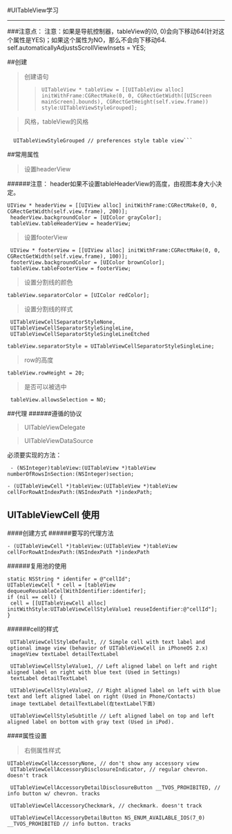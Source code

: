 #UITableView学习

---
###注意点：
    注意：如果是导航控制器，tableView的(0, 0)会向下移动64(针对这个属性是YES)；如果这个属性为NO，那么不会向下移动64. 
    self.automaticallyAdjustsScrollViewInsets = YES;

##创建
>创建语句
>>```UITableView * tableView = [[UITableView alloc] initWithFrame:CGRectMake(0, 0, CGRectGetWidth([UIScreen mainScreen].bounds), CGRectGetHeight(self.view.frame)) style:UITableViewStyleGrouped]; ```

>风格，tableView的风格
>>``` UITableViewStylePlain, // regular table view 
      UITableViewStyleGrouped // preferences style table view```


##常用属性
>设置headerView

######注意： header如果不设置tableHeaderView的高度，由视图本身大小决定。 
``` 
UIView * headerView = [[UIView alloc] initWithFrame:CGRectMake(0, 0, CGRectGetWidth(self.view.frame), 200)]; 
 headerView.backgroundColor = [UIColor grayColor];
 tableView.tableHeaderView = headerView;
```

>设置footerView

```
 UIView * footerView = [[UIView alloc] initWithFrame:CGRectMake(0, 0, CGRectGetWidth(self.view.frame), 100)];
 footerView.backgroundColor = [UIColor brownColor];
 tableView.tableFooterView = footerView;
```

>设置分割线的颜色

```
tableView.separatorColor = [UIColor redColor];
```

> 设置分割线的样式 

```
 UITableViewCellSeparatorStyleNone,
 UITableViewCellSeparatorStyleSingleLine,
 UITableViewCellSeparatorStyleSingleLineEtched
```
```
tableView.separatorStyle = UITableViewCellSeparatorStyleSingleLine;
```

>row的高度

```
tableView.rowHeight = 20;
```

>是否可以被选中

```
 tableView.allowsSelection = NO;
```


##代理
######遵循的协议
>UITableViewDelegate

>UITableViewDataSource

必须要实现的方法：
```
 - (NSInteger)tableView:(UITableView *)tableView numberOfRowsInSection:(NSInteger)section; 
```
```
- (UITableViewCell *)tableView:(UITableView *)tableView cellForRowAtIndexPath:(NSIndexPath *)indexPath;
```

## UITableViewCell 使用
####创建方式
######要写的代理方法
```
- (UITableViewCell *)tableView:(UITableView *)tableView cellForRowAtIndexPath:(NSIndexPath *)indexPath
```
######复用池的使用
```
static NSString * identifer = @"cellId";
UITableViewCell * cell = [tableView dequeueReusableCellWithIdentifier:identifer];
if (nil == cell) {
 cell = [[UITableViewCell alloc] initWithStyle:UITableViewCellStyleValue1 reuseIdentifier:@"cellId"];
}
```
######cell的样式
```
 UITableViewCellStyleDefault, // Simple cell with text label and optional image view (behavior of UITableViewCell in iPhoneOS 2.x)
 imageView textLabel detailTextLabel

 UITableViewCellStyleValue1, // Left aligned label on left and right aligned label on right with blue text (Used in Settings)
 textLabel detailTextLabel

 UITableViewCellStyleValue2, // Right aligned label on left with blue text and left aligned label on right (Used in Phone/Contacts)
 image textLabel detailTextLabel(在textLabel下面)

 UITableViewCellStyleSubtitle // Left aligned label on top and left aligned label on bottom with gray text (Used in iPod).
```

####属性设置
>右侧属性样式
```
UITableViewCellAccessoryNone, // don't show any accessory view
 UITableViewCellAccessoryDisclosureIndicator, // regular chevron. doesn't track

 UITableViewCellAccessoryDetailDisclosureButton __TVOS_PROHIBITED, // info button w/ chevron. tracks

 UITableViewCellAccessoryCheckmark, // checkmark. doesn't track

 UITableViewCellAccessoryDetailButton NS_ENUM_AVAILABLE_IOS(7_0) __TVOS_PROHIBITED // info button. tracks
```
